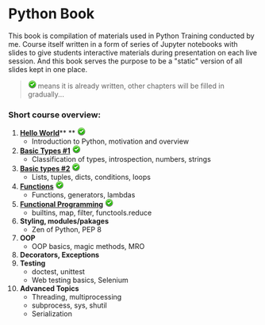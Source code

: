 # Python Book



This book is compilation of materials used in Python Training conducted by me. Course itself written in a form of series of Jupyter notebooks with slides to give students interactive materials during presentation on each live session. And this book serves the purpose to be a "static" version of all slides kept in one place.

> ![](assets/green_ok.png) means it is already written, other chapters will be filled in gradually...

### Short course overview:

1. [**Hello World**](/chapter1.md)** ** ![](assets/green_ok.png)
   * Introduction to Python, motivation and overview
2. [**Basic Types \#1**](/basic-types.md) ![](assets/green_ok.png)
   * Classification of types, introspection, numbers, strings
3. [**Basic types \#2**](/basic-types-part-2.md) ![](assets/green_ok.png)
   * Lists, tuples, dicts, conditions, loops
4. **[Functions](/functions.md)** ![](assets/green_ok.png)
   * Functions, generators, lambdas
5. **[Functional Programming](/functional-programming.md)**  ![](assets/green_ok.png)
   * builtins, map, filter, functools.reduce
6. **Styling, modules/pakages**
   * Zen of Python, PEP 8
7. **OOP**
   * OOP basics, magic methods, MRO
8. **Decorators, Exceptions**
9. **Testing**
   * doctest, unittest
   * Web testing basics, Selenium
10. **Advanced Topics**
    * Threading, multiprocessing
    * subprocess, sys, shutil
    * Serialization



